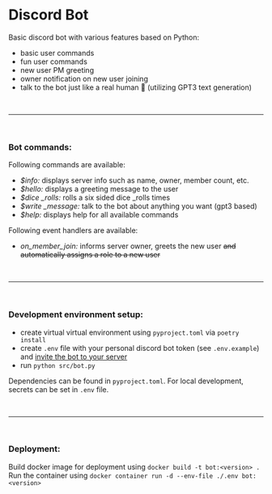 # Discord Bot

Basic discord bot with various features based on Python:
- basic user commands
- fun user commands 
- new user PM greeting
- owner notification on new user joining
- talk to the bot just like a real human :speech_balloon: (utilizing GPT3 text generation)

<br>

------------

<br>

### Bot commands:

Following commands are available:

- *$info:* displays server info such as name, owner, member count, etc.
- *$hello:* displays a greeting message to the user
- *$dice _rolls:* rolls a six sided dice _rolls times
- *$write _message:* talk to the bot about anything you want (gpt3 based)
- *$help:* displays help for all available commands

Following event handlers are available:

- *on_member_join:*  informs server owner, greets the new user ~~and automatically assigns a role to a new user~~

<br>

------------

<br>

### Development environment setup:

- create virtual virtual environment using `pyproject.toml` via `poetry install`
- create `.env` file with your personal discord bot token (see `.env.example`) and [invite the bot to your server](https://discordpy.readthedocs.io/en/stable/discord.html)
- run `python src/bot.py`

Dependencies can be found in `pyproject.toml`. For local development, secrets can be set in `.env` file.

<br>

------------

<br>

### Deployment:

Build docker image for deployment using `docker build -t bot:<version> .`
Run the container using `docker container run -d --env-file ./.env bot:<version>`